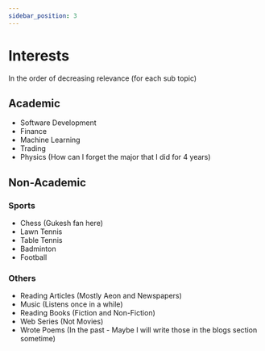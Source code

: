 ```yaml
---
sidebar_position: 3
---
```


# Interests

In the order of decreasing relevance (for each sub topic)

## Academic

- Software Development
- Finance
- Machine Learning
- Trading
- Physics (How can I forget the major that I did for 4 years)

## Non-Academic

### Sports
- Chess (Gukesh fan here)
- Lawn Tennis
- Table Tennis
- Badminton
- Football

### Others
- Reading Articles (Mostly Aeon and Newspapers)
- Music (Listens once in a while)
- Reading Books (Fiction and Non-Fiction)
- Web Series (Not Movies)
- Wrote Poems (In the past - Maybe I will write those in the blogs section sometime)
